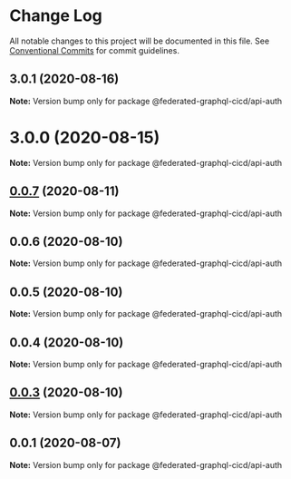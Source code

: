 # Change Log

All notable changes to this project will be documented in this file.
See [Conventional Commits](https://conventionalcommits.org) for commit guidelines.

## 3.0.1 (2020-08-16)

**Note:** Version bump only for package @federated-graphql-cicd/api-auth





# 3.0.0 (2020-08-15)

**Note:** Version bump only for package @federated-graphql-cicd/api-auth





## [0.0.7](https://github.com/rober-dev/federated-graphql-cicd/compare/@federated-graphql-cicd/api-auth@0.0.6...@federated-graphql-cicd/api-auth@0.0.7) (2020-08-11)

**Note:** Version bump only for package @federated-graphql-cicd/api-auth





## 0.0.6 (2020-08-10)

**Note:** Version bump only for package @federated-graphql-cicd/api-auth





## 0.0.5 (2020-08-10)

**Note:** Version bump only for package @federated-graphql-cicd/api-auth





## 0.0.4 (2020-08-10)

**Note:** Version bump only for package @federated-graphql-cicd/api-auth





## [0.0.3](https://github.com/rober-dev/federated-graphql-cicd/compare/@federated-graphql-cicd/api-auth@0.0.2...@federated-graphql-cicd/api-auth@0.0.3) (2020-08-10)

**Note:** Version bump only for package @federated-graphql-cicd/api-auth

## 0.0.1 (2020-08-07)

**Note:** Version bump only for package @federated-graphql-cicd/api-auth
